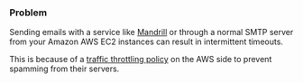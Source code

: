 <!-- post: -->


### Problem
Sending emails with a service like [Mandrill](http://mandrill.com) or through a normal SMTP server from your Amazon AWS EC2 instances can result in intermittent timeouts.

This is because of a [traffic throttling policy](http://docs.aws.amazon.com/ses/latest/DeveloperGuide/smtp-connect.html) on the AWS side to prevent spamming from their servers.

